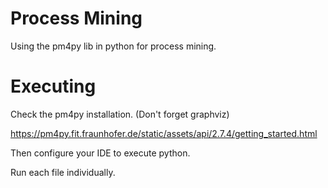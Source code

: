 # Process Mining
 
 Using the pm4py lib in python for process mining.

# Executing
 
 Check the pm4py installation. (Don't forget graphviz)

 https://pm4py.fit.fraunhofer.de/static/assets/api/2.7.4/getting_started.html

 Then configure your IDE to execute python.

 Run each file individually.